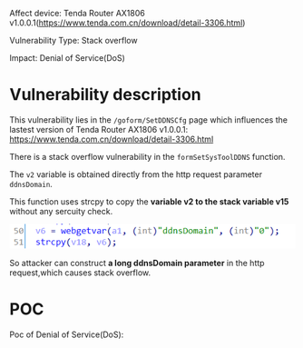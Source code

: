 Affect device: Tenda Router AX1806 v1.0.0.1(https://www.tenda.com.cn/download/detail-3306.html)

Vulnerability Type: Stack overflow

Impact: Denial of Service(DoS)

# Vulnerability description

This vulnerability lies in the `/goform/SetDDNSCfg` page which influences the lastest version of Tenda Router AX1806 v1.0.0.1: https://www.tenda.com.cn/download/detail-3306.html



There is a stack overflow vulnerability in the `formSetSysToolDDNS` function.



The `v2` variable is obtained directly from the http request parameter `ddnsDomain`.

This function uses strcpy to copy the **variable v2 to the stack variable v15** without any sercuity check.

![image-20220208223342014](image/1.png)

So attacker can construct **a long ddnsDomain parameter** in the http request,which causes stack overflow.

# POC

Poc of Denial of Service(DoS):

